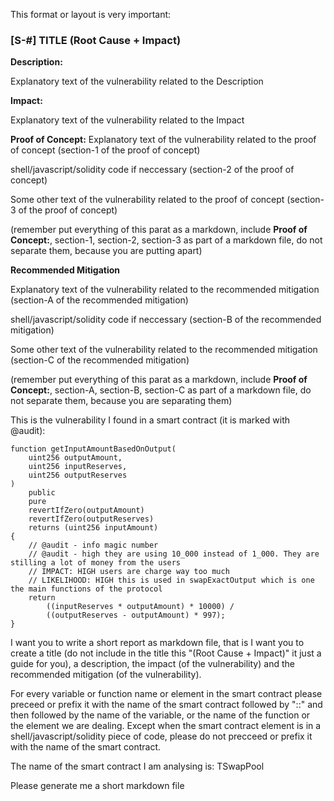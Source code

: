 This format or layout is very important:

### [S-#] TITLE (Root Cause + Impact)

**Description:**

Explanatory text of the vulnerability related to the Description

**Impact:**

Explanatory text of the vulnerability related to the Impact

**Proof of Concept:**
Explanatory text of the vulnerability related to the proof of concept (section-1 of the proof of concept)

shell/javascript/solidity code if neccessary (section-2 of the proof of concept)

Some other text of the vulnerability related to the proof of concept (section-3 of the proof of concept)

(remember put everything of this parat as a markdown, include **Proof of Concept:**, section-1, section-2, section-3 as part of a markdown file, do not separate them, because you are putting apart)


**Recommended Mitigation**

Explanatory text of the vulnerability related to the recommended mitigation (section-A of the recommended mitigation)

shell/javascript/solidity code if neccessary (section-B of the recommended mitigation)

Some other text of the vulnerability related to the recommended mitigation (section-C of the recommended mitigation)

(remember put everything of this parat as a markdown, include **Proof of Concept:**, section-A, section-B, section-C as part of a markdown file, do not separate them, because you are separating them)



This is the vulnerability I found in a smart contract (it is marked with @audit):


    function getInputAmountBasedOnOutput(
        uint256 outputAmount,
        uint256 inputReserves,
        uint256 outputReserves
    )
        public
        pure
        revertIfZero(outputAmount)
        revertIfZero(outputReserves)
        returns (uint256 inputAmount)
    {
        // @audit - info magic number
        // @audit - high they are using 10_000 instead of 1_000. They are stilling a lot of money from the users
        // IMPACT: HIGH users are charge way too much 
        // LIKELIHOOD: HIGH this is used in swapExactOutput which is one the main functions of the protocol
        return
            ((inputReserves * outputAmount) * 10000) /
            ((outputReserves - outputAmount) * 997);
    }


I want you to write a short report as markdown file, that is I want you to create a title (do not include in the title this "(Root Cause + Impact)" it just a guide for you), a description, the impact (of the vulnerability) and the recommended mitigation (of the vulnerability).

For every variable or function name or element in the smart contract please preceed or prefix it with the name of the smart contract followed by "::" and then followed by the name of the variable, or the name of the function or the element we are dealing. Except when the smart contract element is in a shell/javascript/solidity piece of code, please do not precceed or prefix it with the name of the smart contract.

The name of the smart contract I am analysing is: TSwapPool

Please generate me a short markdown file
